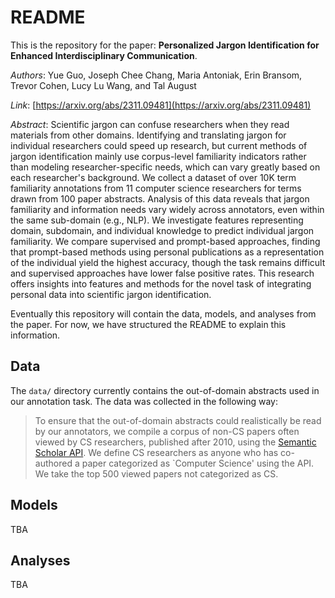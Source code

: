 # README

This is the repository for the paper: **Personalized Jargon Identification for Enhanced Interdisciplinary Communication**.

_Authors_: Yue Guo, Joseph Chee Chang, Maria Antoniak, Erin Bransom, Trevor Cohen, Lucy Lu Wang, and Tal August

_Link_: [https://arxiv.org/abs/2311.09481](https://arxiv.org/abs/2311.09481)

_Abstract_: Scientific jargon can confuse researchers when they read materials from other domains. Identifying and translating jargon for individual researchers could speed up research, but current methods of jargon identification mainly use corpus-level familiarity indicators rather than modeling researcher-specific needs, which can vary greatly based on each researcher's background. We collect a dataset of over 10K term familiarity annotations from 11 computer science researchers for terms drawn from 100 paper abstracts. Analysis of this data reveals that jargon familiarity and information needs vary widely across annotators, even within the same sub-domain (e.g., NLP). We investigate features representing domain, subdomain, and individual knowledge to predict individual jargon familiarity. We compare supervised and prompt-based approaches, finding that prompt-based methods using personal publications as a representation of the individual yield the highest accuracy, though the task remains difficult and  supervised approaches have lower false positive rates. This research offers insights into features and methods for the novel task of integrating personal data into scientific jargon identification.


Eventually this repository will contain the data, models, and analyses from the paper. For now, we have structured the README to explain this information.

## Data

The `data/` directory currently contains the out-of-domain abstracts used in our annotation task. The data was collected in the following way: 
> To ensure that the out-of-domain abstracts could realistically be read by our annotators, we compile a corpus of non-CS papers often viewed by CS researchers, published after 2010, using the [Semantic Scholar API](https://www.semanticscholar.org/product/api). We define CS researchers as anyone who has co-authored a paper categorized as `Computer Science' using the API. We take the top 500 viewed papers not categorized as CS.   

## Models 

TBA

## Analyses 

TBA
